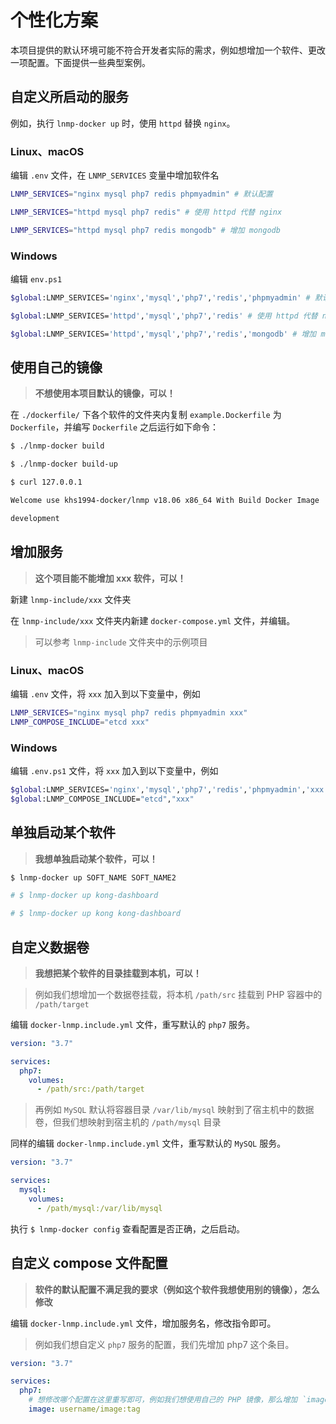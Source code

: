 # 个性化方案

本项目提供的默认环境可能不符合开发者实际的需求，例如想增加一个软件、更改一项配置。下面提供一些典型案例。

## 自定义所启动的服务

例如，执行 `lnmp-docker up` 时，使用 `httpd` 替换 `nginx`。

### Linux、macOS

编辑 `.env` 文件，在 `LNMP_SERVICES` 变量中增加软件名

```bash
LNMP_SERVICES="nginx mysql php7 redis phpmyadmin" # 默认配置

LNMP_SERVICES="httpd mysql php7 redis" # 使用 httpd 代替 nginx

LNMP_SERVICES="httpd mysql php7 redis mongodb" # 增加 mongodb
```

### Windows

编辑 `env.ps1`

```bash
$global:LNMP_SERVICES='nginx','mysql','php7','redis','phpmyadmin' # 默认配置

$global:LNMP_SERVICES='httpd','mysql','php7','redis' # 使用 httpd 代替 nginx

$global:LNMP_SERVICES='httpd','mysql','php7','redis','mongodb' # 增加 mongodb
```

## 使用自己的镜像

> **不想使用本项目默认的镜像，可以！**

在 `./dockerfile/` 下各个软件的文件夹内复制 `example.Dockerfile` 为 `Dockerfile`，并编写 `Dockerfile` 之后运行如下命令：

```bash
$ ./lnmp-docker build

$ ./lnmp-docker build-up

$ curl 127.0.0.1

Welcome use khs1994-docker/lnmp v18.06 x86_64 With Build Docker Image

development

```

## 增加服务

> **这个项目能不能增加 xxx 软件，可以！**

新建 `lnmp-include/xxx` 文件夹

在 `lnmp-include/xxx` 文件夹内新建 `docker-compose.yml` 文件，并编辑。

> 可以参考 `lnmp-include` 文件夹中的示例项目

### Linux、macOS

编辑 `.env` 文件，将 `xxx` 加入到以下变量中，例如

```bash
LNMP_SERVICES="nginx mysql php7 redis phpmyadmin xxx"
LNMP_COMPOSE_INCLUDE="etcd xxx"
```

### Windows

编辑 `.env.ps1` 文件，将 `xxx` 加入到以下变量中，例如

```bash
$global:LNMP_SERVICES='nginx','mysql','php7','redis','phpmyadmin','xxx'
$global:LNMP_COMPOSE_INCLUDE="etcd","xxx"
```

## 单独启动某个软件

> **我想单独启动某个软件，可以！**

```bash
$ lnmp-docker up SOFT_NAME SOFT_NAME2

# $ lnmp-docker up kong-dashboard

# $ lnmp-docker up kong kong-dashboard
```

## 自定义数据卷

> **我想把某个软件的目录挂载到本机，可以！**

> 例如我们想增加一个数据卷挂载，将本机 `/path/src` 挂载到 PHP 容器中的 `/path/target`

编辑 `docker-lnmp.include.yml` 文件，重写默认的 `php7` 服务。

```yaml
version: "3.7"

services:
  php7:
    volumes:
      - /path/src:/path/target
```

> 再例如 `MySQL` 默认将容器目录 `/var/lib/mysql` 映射到了宿主机中的数据卷，但我们想映射到宿主机的 `/path/mysql` 目录

同样的编辑 `docker-lnmp.include.yml` 文件，重写默认的 `MySQL` 服务。

```yaml
version: "3.7"

services:
  mysql:
    volumes:
      - /path/mysql:/var/lib/mysql
```

执行 `$ lnmp-docker config` 查看配置是否正确，之后启动。

## 自定义 compose 文件配置

> **软件的默认配置不满足我的要求（例如这个软件我想使用别的镜像），怎么修改**

编辑 `docker-lnmp.include.yml` 文件，增加服务名，修改指令即可。

> 例如我们想自定义 `php7` 服务的配置，我们先增加 php7 这个条目。

```yaml
version: "3.7"

services:
  php7:
    # 想修改哪个配置在这里重写即可，例如我们想使用自己的 PHP 镜像，那么增加 `image` 指令即可
    image: username/image:tag
```
